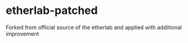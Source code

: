 # etherlab-patched
Forked from official source of the etherlab and applied with additional improvement
